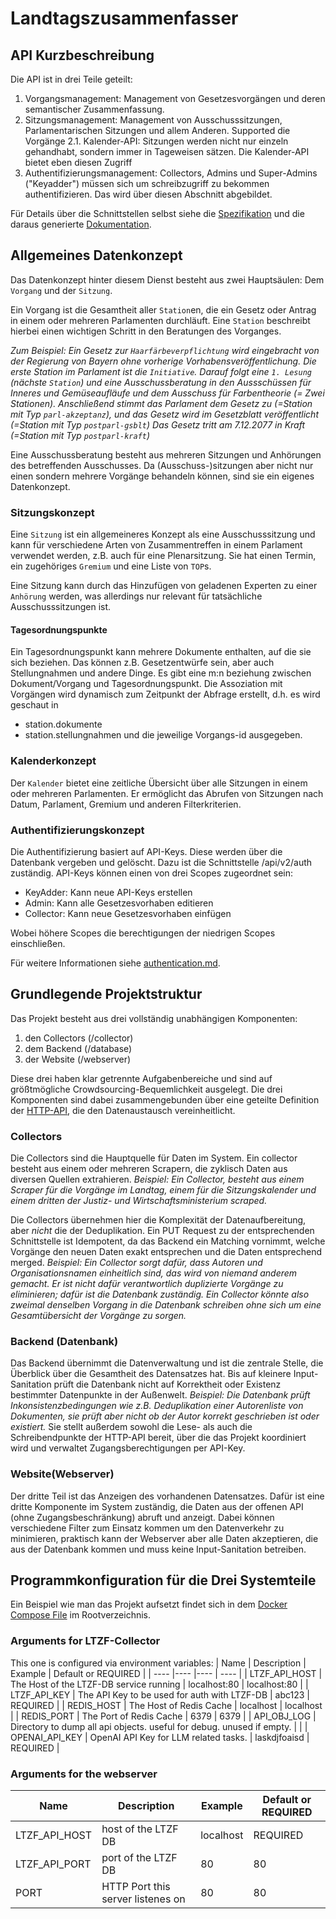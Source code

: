 # Landtagszusammenfasser

## API Kurzbeschreibung

Die API ist in drei Teile geteilt:
1. Vorgangsmanagement: Management von Gesetzesvorgängen und deren semantischer Zusammenfassung.
2. Sitzungsmanagement: Management von Ausschusssitzungen, Parlamentarischen Sitzungen und allem Anderen. Supported die Vorgänge
2.1. Kalender-API: Sitzungen werden nicht nur einzeln gehandhabt, sondern immer in Tageweisen sätzen. Die Kalender-API bietet eben diesen Zugriff
3. Authentifizierungsmanagement: Collectors, Admins und Super-Admins ("Keyadder") müssen sich um schreibzugriff zu bekommen authentifizieren. Das wird über diesen Abschnitt abgebildet.

Für Details über die Schnittstellen selbst siehe die [Spezifikation](./specs/openapi.yml) und die daraus generierte [Dokumentation](./generated/index.html).

## Allgemeines Datenkonzept
Das Datenkonzept hinter diesem Dienst besteht aus zwei Hauptsäulen: Dem `Vorgang` und der `Sitzung`.

Ein Vorgang ist die Gesamtheit aller `Station`en, die ein Gesetz oder Antrag in einem oder mehreren Parlamenten durchläuft.
Eine `Station` beschreibt hierbei einen wichtigen Schritt in den Beratungen des Vorganges. 

_Zum Beispiel:_
_Ein Gesetz zur `Haarfärbeverpflichtung` wird eingebracht von der Regierung von Bayern ohne vorherige Vorhabensveröffentlichung._
_Die erste Station im Parlament ist die `Initiative`._
_Darauf folgt eine `1. Lesung` (nächste `Station`) und eine Ausschussberatung in den Aussschüssen für Inneres und Gemüseaufläufe und dem_
_Ausschuss für Farbentheorie (= Zwei Stationen)._
_Anschließend stimmt das Parlament dem Gesetz zu (=Station mit Typ `parl-akzeptanz`), und das Gesetz wird im Gesetzblatt veröffentlicht (=Station mit Typ `postparl-gsblt`)_
_Das Gesetz tritt am 7.12.2077 in Kraft (=Station mit Typ `postparl-kraft`)_


Eine Ausschussberatung besteht aus mehreren Sitzungen und Anhörungen des betreffenden Ausschusses. Da (Ausschuss-)sitzungen aber nicht nur einen 
sondern mehrere Vorgänge behandeln können, sind sie ein eigenes Datenkonzept.

### Sitzungskonzept
Eine `Sitzung` ist ein allgemeineres Konzept als eine Ausschusssitzung und kann für verschiedene Arten von Zusammentreffen in einem Parlament verwendet werden, z.B. auch für eine Plenarsitzung. Sie hat einen Termin, ein zugehöriges `Gremium` und eine Liste von `TOP`s.

Eine Sitzung kann durch das Hinzufügen von geladenen Experten zu einer `Anhörung` werden, was allerdings nur relevant für tatsächliche Ausschusssitzungen ist. 

#### Tagesordnungspunkte
Ein Tagesordnungspunkt kann mehrere Dokumente enthalten, auf die sie sich beziehen. Das können z.B. Gesetzentwürfe sein, aber auch Stellungnahmen und andere Dinge.
Es gibt eine m:n beziehung zwischen Dokument/Vorgang und Tagesordnungspunkt.
Die Assoziation mit Vorgängen wird dynamisch zum Zeitpunkt der Abfrage erstellt, d.h. es wird geschaut in 
- station.dokumente
- station.stellungnahmen
und die jeweilige Vorgangs-id ausgegeben.

### Kalenderkonzept
Der `Kalender` bietet eine zeitliche Übersicht über alle Sitzungen in einem oder mehreren Parlamenten. Er ermöglicht das Abrufen von Sitzungen nach Datum, Parlament, Gremium und anderen Filterkriterien.

### Authentifizierungskonzept
Die Authentifizierung basiert auf API-Keys. Diese werden über die Datenbank vergeben und gelöscht. Dazu ist die Schnittstelle /api/v2/auth zuständig.
API-Keys können einen von drei Scopes zugeordnet sein:

- KeyAdder: Kann neue API-Keys erstellen
- Admin: Kann alle Gesetzesvorhaben editieren
- Collector: Kann neue Gesetzesvorhaben einfügen

Wobei höhere Scopes die berechtigungen der niedrigen Scopes einschließen.

Für weitere Informationen siehe [authentication.md](authentication.md).

## Grundlegende Projektstruktur
Das Projekt besteht aus drei vollständig unabhängigen Komponenten:
1. den Collectors (/collector)
2. dem Backend (/database)
3. der Website (/webserver)

Diese drei haben klar getrennte Aufgabenbereiche und sind auf größtmögliche Crowdsourcing-Bequemlichkeit ausgelegt. 
Die drei Komponenten sind dabei zusammengebunden über eine geteilte Definition der [HTTP-API](specs/openapi.yml), die den Datenaustausch vereinheitlicht.  

### Collectors
Die Collectors sind die Hauptquelle für Daten im System. Ein collector besteht aus einem oder mehreren Scrapern, die zyklisch Daten aus diversen Quellen extrahieren.
_Beispiel: Ein Collector, besteht aus einem Scraper für die Vorgänge im Landtag, einem für die Sitzungskalender und einem dritten der Justiz- und Wirtschaftsministerium scraped._

Die Collectors übernehmen hier die Komplexität der Datenaufbereitung, aber _nicht_ die der Deduplikation. Ein PUT Request zu der entsprechenden Schnittstelle ist 
Idempotent, da das Backend ein Matching vornimmt, welche Vorgänge den neuen Daten exakt entsprechen und die Daten entsprechend merged.
_Beispiel: Ein Collector sorgt dafür, dass Autoren und Organisationsnamen einheitlich sind, das wird von niemand anderem gemacht. Er ist nicht dafür verantwortlich duplizierte Vorgänge zu eliminieren; dafür ist die Datenbank zuständig. Ein Collector könnte also zweimal denselben Vorgang in die Datenbank schreiben ohne sich um eine Gesamtübersicht der Vorgänge zu sorgen._

### Backend (Datenbank)
Das Backend übernimmt die Datenverwaltung und ist die zentrale Stelle, die Überblick über die Gesamtheit des Datensatzes hat. Bis auf kleinere Input-Sanitation prüft die Datenbank nicht auf Korrektheit oder Existenz bestimmter Datenpunkte in der Außenwelt.
_Beispiel: Die Datenbank prüft Inkonsistenzbedingungen wie z.B. Deduplikation einer Autorenliste von Dokumenten, sie prüft aber nicht ob der Autor korrekt geschrieben ist oder existiert._
Sie stellt außerdem sowohl die Lese- als auch die Schreibendpunkte der HTTP-API bereit, über die das Projekt koordiniert wird und verwaltet Zugangsberechtigungen per API-Key.

### Website(Webserver)
Der dritte Teil ist das Anzeigen des vorhandenen Datensatzes. Dafür ist eine dritte Komponente im System zuständig, die Daten aus der offenen API (ohne Zugangsbeschränkung) abruft und anzeigt. Dabei können verschiedene Filter zum Einsatz kommen um den Datenverkehr zu minimieren, praktisch kann der Webserver aber alle Daten akzeptieren, die aus der Datenbank kommen und muss keine Input-Sanitation betreiben.

## Programmkonfiguration für die Drei Systemteile

Ein Beispiel wie man das Projekt aufsetzt findet sich in dem [Docker Compose File](../docker-compose.yml) im Rootverzeichnis.

### Arguments for LTZF-Collector

This one is configured via environment variables:
| Name             | Description                                  | Example      | Default or REQUIRED |
| ---- |---- |---- | ---- |
| LTZF_API_HOST    | The Host of the LTZF-DB service running      | localhost:80 | localhost:80 |
| LTZF_API_KEY     | The API Key to be used for auth with LTZF-DB | abc123       | REQUIRED     |
| REDIS_HOST       | The Host of Redis Cache                      | localhost    | localhost    |
| REDIS_PORT       | The Port of Redis Cache                      | 6379         | 6379         |
| API_OBJ_LOG      | Directory to dump all api objects. useful for debug. unused if empty. |    |
| OPENAI_API_KEY   | OpenAI API Key for LLM related tasks.        | laskdjfoaisd | REQUIRED     |


### Arguments for the webserver
| Name          | Description                       | Example   | Default or REQUIRED |
| ----          |----                               |----       | ----      |
| LTZF_API_HOST | host of the LTZF DB               | localhost | REQUIRED  |
| LTZF_API_PORT | port of the LTZF DB               | 80        | 80        |
| PORT          | HTTP Port this server listenes on | 80        | 80        |